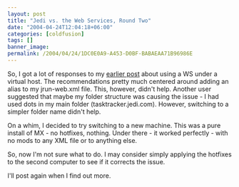 ```yaml
---
layout: post
title: "Jedi vs. the Web Services, Round Two"
date: "2004-04-24T12:04:18+06:00"
categories: [coldfusion]
tags: []
banner_image: 
permalink: /2004/04/24/1DC0E0A9-A453-D0BF-BABAEAA71B96986E
---
```


So, I got a lot of responses to my <a href="http://www.camdenfamily.com/morpheus/blog/index.cfm?mode=entry&entry=191F703F-AE90-A547-14D96B0CA6242145">earlier post</a> about using a WS under a virtual host. The recommendations pretty much centered around adding an alias to my jrun-web.xml file. This, however, didn't help. Another user suggested that maybe my folder structure was causing the issue - I had used dots in my main folder (tasktracker.jedi.com). However, switching to a simpler folder name didn't help.

On a whim, I decided to try switching to a new machine. This was a pure install of MX - no hotfixes, nothing. Under there - it worked perfectly - with no mods to any XML file or to anything else.

So, now I'm not sure what to do. I may consider simply applying the hotfixes to the second computer to see if it corrects the issue.

I'll post again when I find out more.